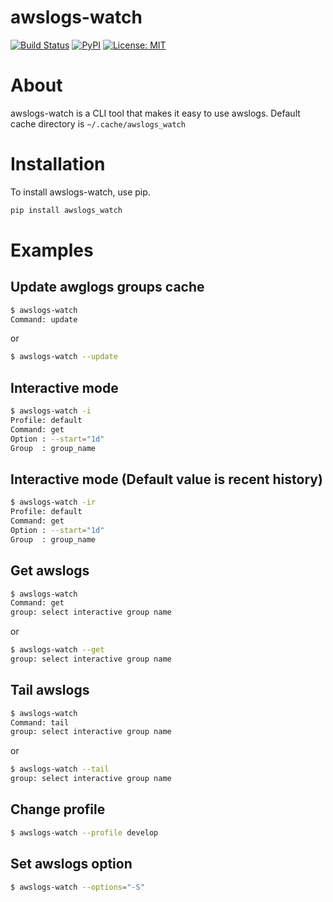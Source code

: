 awslogs-watch
==

[![Build Status](https://travis-ci.org/deresmos/awslogs-watch.svg?branch=master)](https://travis-ci.org/deresmos/awslogs-watch)
[![PyPI](https://badge.fury.io/py/awslogs-watch.svg)](https://badge.fury.io/py/awslogs-watch)
[![License: MIT](https://img.shields.io/badge/License-MIT-yellow.svg)](https://github.com/deresmos/awslogs-watch/blob/master/LICENSE)


About
===
awslogs-watch is a CLI tool that makes it easy to use awslogs.
Default cache directory is `~/.cache/awslogs_watch`

Installation
==
To install awslogs-watch, use pip.

```bash
pip install awslogs_watch
```

Examples
==

## Update awglogs groups cache
```bash
$ awslogs-watch
Command: update
```

or

```bash
$ awslogs-watch --update
```

## Interactive mode
```bash
$ awslogs-watch -i
Profile: default
Command: get
Option : --start="1d"
Group  : group_name
```

## Interactive mode (Default value is recent history)
```bash
$ awslogs-watch -ir
Profile: default
Command: get
Option : --start="1d"
Group  : group_name
```

## Get awslogs
```bash
$ awslogs-watch
Command: get
group: select interactive group name
```

or

```bash
$ awslogs-watch --get
group: select interactive group name
```

## Tail awslogs
```bash
$ awslogs-watch
Command: tail
group: select interactive group name
```

or

```bash
$ awslogs-watch --tail
group: select interactive group name
```

## Change profile
```bash
$ awslogs-watch --profile develop
```

## Set awslogs option
```bash
$ awslogs-watch --options="-S"
```
